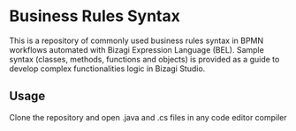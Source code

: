 # Business Rules Syntax

This is a repository of commonly used business rules syntax in BPMN workflows automated with Bizagi Expression Language (BEL). Sample syntax (classes, methods, functions and objects) is provided as a guide to develop complex functionalities logic in Bizagi Studio.

## Usage

Clone the repository and open .java and  .cs files in any code editor compiler
